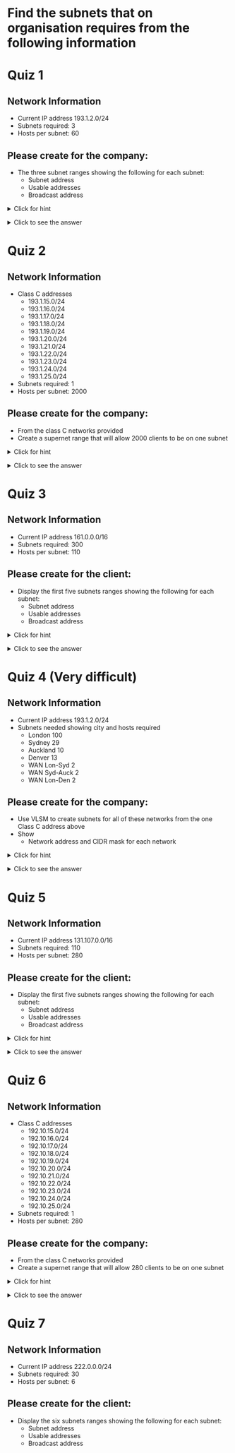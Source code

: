 # Find the subnets that on organisation requires from the following information

# Quiz 1

## Network Information
- Current IP address 193.1.2.0/24
- Subnets required:  3
- Hosts per subnet: 60

## Please create for the company:
- The three subnet ranges showing the following for each subnet:
  - Subnet address
  - Usable addresses
  - Broadcast address

<details><summary>Click for hint</summary><Strong> 

``` 
HINT
```
</Strong></details> 
<details><summary>Click to see the answer</summary><Strong> 
   
```
ANSWER
```
</Strong></details> 


# Quiz 2

## Network Information
- Class C addresses 
  - 193.1.15.0/24
  - 193.1.16.0/24
  - 193.1.17.0/24
  - 193.1.18.0/24
  - 193.1.19.0/24
  - 193.1.20.0/24
  - 193.1.21.0/24
  - 193.1.22.0/24
  - 193.1.23.0/24
  - 193.1.24.0/24
  - 193.1.25.0/24
- Subnets required:  1 
- Hosts per subnet: 2000

## Please create for the company:
- From the class C networks provided
- Create a supernet range that will allow 2000 clients to be on one subnet

<details><summary>Click for hint</summary><Strong> 

``` 
HINT
```
</Strong></details> 
<details><summary>Click to see the answer</summary><Strong> 
   
```
ANSWER
```
</Strong></details> 

# Quiz 3

## Network Information
- Current IP address 161.0.0.0/16
- Subnets required:  300
- Hosts per subnet: 110

## Please create for the client:
- Display the first five subnets ranges showing the following for each subnet:
  - Subnet address
  - Usable addresses
  - Broadcast address

<details><summary>Click for hint</summary><Strong> 

``` 
HINT
```
</Strong></details> 
<details><summary>Click to see the answer</summary><Strong> 
   
```
ANSWER
```
</Strong></details> 

# Quiz 4 (Very difficult)

## Network Information
- Current IP address 193.1.2.0/24
- Subnets needed showing city and hosts required
  - London 100
  - Sydney 29
  - Auckland 10
  - Denver 13
  - WAN Lon-Syd 2
  - WAN Syd-Auck 2
  - WAN Lon-Den 2

## Please create for the company:
- Use VLSM to create subnets for all of these networks from the one Class C address above
- Show 
  - Network address and CIDR mask for each network

<details><summary>Click for hint</summary><Strong> 

``` 
HINT
```
</Strong></details> 
<details><summary>Click to see the answer</summary><Strong> 
   
```
ANSWER
```
</Strong></details> 

# Quiz 5

## Network Information
- Current IP address 131.107.0.0/16
- Subnets required:  110
- Hosts per subnet: 280

## Please create for the client:
- Display the first five subnets ranges showing the following for each subnet:
  - Subnet address
  - Usable addresses
  - Broadcast address

<details><summary>Click for hint</summary><Strong> 

``` 
HINT
```
</Strong></details> 
<details><summary>Click to see the answer</summary><Strong> 
   
```
ANSWER
```
</Strong></details> 

# Quiz 6

## Network Information
- Class C addresses 
  - 192.10.15.0/24
  - 192.10.16.0/24
  - 192.10.17.0/24
  - 192.10.18.0/24
  - 192.10.19.0/24
  - 192.10.20.0/24
  - 192.10.21.0/24
  - 192.10.22.0/24
  - 192.10.23.0/24
  - 192.10.24.0/24
  - 192.10.25.0/24
- Subnets required:  1 
- Hosts per subnet: 280
## Please create for the company:
- From the class C networks provided
- Create a supernet range that will allow 280 clients to be on one subnet

<details><summary>Click for hint</summary><Strong> 

``` 
HINT
```
</Strong></details> 
<details><summary>Click to see the answer</summary><Strong> 
   
```
ANSWER
```
</Strong></details> 

# Quiz 7

## Network Information
- Current IP address 222.0.0.0/24
- Subnets required:  30
- Hosts per subnet: 6

## Please create for the client:
- Display the six subnets ranges showing the following for each subnet:
  - Subnet address
  - Usable addresses
  - Broadcast address
